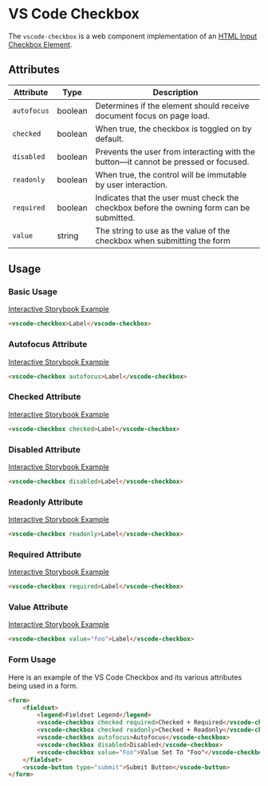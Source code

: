 # VS Code Checkbox

The `vscode-checkbox` is a web component implementation of an [HTML Input Checkbox Element](https://developer.mozilla.org/en-US/docs/Web/HTML/Element/Input/checkbox).

## Attributes

| Attribute   | Type    | Description                                                                              |
| ----------- | ------- | ---------------------------------------------------------------------------------------- |
| `autofocus` | boolean | Determines if the element should receive document focus on page load.                    |
| `checked`   | boolean | When true, the checkbox is toggled on by default.                                        |
| `disabled`  | boolean | Prevents the user from interacting with the button––it cannot be pressed or focused.     |
| `readonly`  | boolean | When true, the control will be immutable by user interaction.                            |
| `required`  | boolean | Indicates that the user must check the checkbox before the owning form can be submitted. |
| `value`     | string  | The string to use as the value of the checkbox when submitting the form                  |

## Usage

### Basic Usage

[Interactive Storybook Example](https://microsoft.github.io/vscode-webview-toolkit/?path=/story/library-checkbox--default)

```html
<vscode-checkbox>Label</vscode-checkbox>
```

### Autofocus Attribute

[Interactive Storybook Example](https://microsoft.github.io/vscode-webview-toolkit/?path=/story/library-checkbox--with-autofocus)

```html
<vscode-checkbox autofocus>Label</vscode-checkbox>
```

### Checked Attribute

[Interactive Storybook Example](https://microsoft.github.io/vscode-webview-toolkit/?path=/story/library-checkbox--with-checked)

```html
<vscode-checkbox checked>Label</vscode-checkbox>
```

### Disabled Attribute

[Interactive Storybook Example](https://microsoft.github.io/vscode-webview-toolkit/?path=/story/library-checkbox--with-disabled)

```html
<vscode-checkbox disabled>Label</vscode-checkbox>
```

### Readonly Attribute

[Interactive Storybook Example](https://microsoft.github.io/vscode-webview-toolkit/?path=/story/library-checkbox--with-read-only)

```html
<vscode-checkbox readonly>Label</vscode-checkbox>
```

### Required Attribute

[Interactive Storybook Example](https://microsoft.github.io/vscode-webview-toolkit/?path=/story/library-checkbox--with-required)

```html
<vscode-checkbox required>Label</vscode-checkbox>
```

### Value Attribute

[Interactive Storybook Example](https://microsoft.github.io/vscode-webview-toolkit/?path=/story/library-checkbox--with-value)

```html
<vscode-checkbox value="foo">Label</vscode-checkbox>
```

### Form Usage

Here is an example of the VS Code Checkbox and its various attributes being used in a form.

```html
<form>
	<fieldset>
		<legend>Fieldset Legend</legend>
		<vscode-checkbox checked required>Checked + Required</vscode-checkbox>
		<vscode-checkbox checked readonly>Checked + Readonly</vscode-checkbox>
		<vscode-checkbox autofocus>Autofocus</vscode-checkbox>
		<vscode-checkbox disabled>Disabled</vscode-checkbox>
		<vscode-checkbox value="Foo">Value Set To "Foo"</vscode-checkbox>
	</fieldset>
	<vscode-button type="submit">Submit Button</vscode-button>
</form>
```
